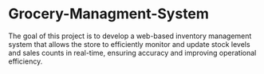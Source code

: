 # Grocery-Managment-System
The goal of this project is to develop a web-based inventory management system that allows the store to efficiently monitor and update stock levels and sales counts in real-time, ensuring accuracy and improving operational efficiency.
